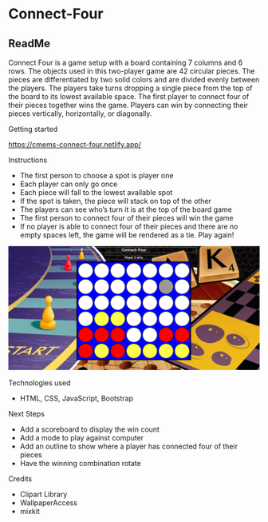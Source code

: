 # Connect-Four
## ReadMe

Connect Four is a game setup with a board containing 7 columns and 6 rows. The objects used in this two-player game are 42 circular pieces. The pieces are differentiated by two solid colors and are divided evenly between the players. The players take turns dropping a single piece from the top of the board to its lowest available space. The first player to connect four of their pieces together wins the game. Players can win by connecting their pieces vertically, horizontally, or diagonally.

Getting started

https://cmems-connect-four.netlify.app/

Instructions
- The first person to choose a spot is player one
- Each player can only go once
- Each piece will fall to the lowest available spot
- If the spot is taken, the piece will stack on top of the other
- The players can see who’s turn it is at the top of the board game
- The first person to connect four of their pieces will win the game
- If no player is able to connect four of their pieces and there are no empty spaces left, the game will be rendered as a tie. Play again!

<img src = "assets/images/connect-four.png" alt= "Connect Four game with a background of other board games">



Technologies used
- HTML, CSS, JavaScript, Bootstrap

Next Steps
- Add a scoreboard to display the win count
- Add a mode to play against computer
- Add an outline to show where a player has connected four of their pieces
- Have the winning combination rotate


Credits
- Clipart Library
- WallpaperAccess
- mixkit